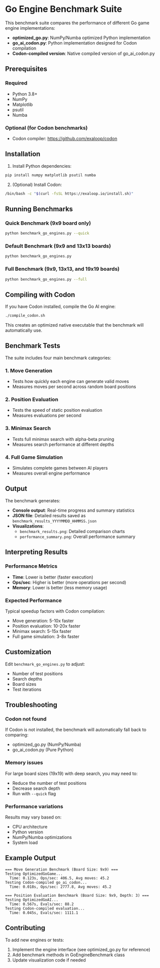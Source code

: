 # Go Engine Benchmark Suite

This benchmark suite compares the performance of different Go game engine implementations:
- **optimized_go.py**: NumPy/Numba optimized Python implementation
- **go_ai_codon.py**: Python implementation designed for Codon compilation
- **Codon-compiled version**: Native compiled version of go_ai_codon.py

## Prerequisites

### Required
- Python 3.8+
- NumPy
- Matplotlib
- psutil
- Numba

### Optional (for Codon benchmarks)
- Codon compiler: https://github.com/exaloop/codon

## Installation

1. Install Python dependencies:
```bash
pip install numpy matplotlib psutil numba
```

2. (Optional) Install Codon:
```bash
/bin/bash -c "$(curl -fsSL https://exaloop.io/install.sh)"
```

## Running Benchmarks

### Quick Benchmark (9x9 board only)
```bash
python benchmark_go_engines.py --quick
```

### Default Benchmark (9x9 and 13x13 boards)
```bash
python benchmark_go_engines.py
```

### Full Benchmark (9x9, 13x13, and 19x19 boards)
```bash
python benchmark_go_engines.py --full
```

## Compiling with Codon

If you have Codon installed, compile the Go AI engine:

```bash
./compile_codon.sh
```

This creates an optimized native executable that the benchmark will automatically use.

## Benchmark Tests

The suite includes four main benchmark categories:

### 1. Move Generation
- Tests how quickly each engine can generate valid moves
- Measures moves per second across random board positions

### 2. Position Evaluation
- Tests the speed of static position evaluation
- Measures evaluations per second

### 3. Minimax Search
- Tests full minimax search with alpha-beta pruning
- Measures search performance at different depths

### 4. Full Game Simulation
- Simulates complete games between AI players
- Measures overall engine performance

## Output

The benchmark generates:
- **Console output**: Real-time progress and summary statistics
- **JSON file**: Detailed results saved as `benchmark_results_YYYYMMDD_HHMMSS.json`
- **Visualizations**: 
  - `benchmark_results.png`: Detailed comparison charts
  - `performance_summary.png`: Overall performance summary

## Interpreting Results

### Performance Metrics
- **Time**: Lower is better (faster execution)
- **Ops/sec**: Higher is better (more operations per second)
- **Memory**: Lower is better (less memory usage)

### Expected Performance

Typical speedup factors with Codon compilation:
- Move generation: 5-10x faster
- Position evaluation: 10-20x faster
- Minimax search: 5-15x faster
- Full game simulation: 3-8x faster

## Customization

Edit `benchmark_go_engines.py` to adjust:
- Number of test positions
- Search depths
- Board sizes
- Test iterations

## Troubleshooting

### Codon not found
If Codon is not installed, the benchmark will automatically fall back to comparing:
- optimized_go.py (NumPy/Numba)
- go_ai_codon.py (Pure Python)

### Memory issues
For large board sizes (19x19) with deep search, you may need to:
- Reduce the number of test positions
- Decrease search depth
- Run with `--quick` flag

### Performance variations
Results may vary based on:
- CPU architecture
- Python version
- NumPy/Numba optimizations
- System load

## Example Output

```
=== Move Generation Benchmark (Board Size: 9x9) ===
Testing OptimizedGoGame...
  Time: 0.123s, Ops/sec: 406.5, Avg moves: 45.2
Testing Codon-compiled go_ai_codon...
  Time: 0.018s, Ops/sec: 2777.8, Avg moves: 45.2

=== Position Evaluation Benchmark (Board Size: 9x9, Depth: 3) ===
Testing OptimizedGoAI...
  Time: 0.567s, Evals/sec: 88.2
Testing Codon-compiled evaluation...
  Time: 0.045s, Evals/sec: 1111.1
```

## Contributing

To add new engines or tests:
1. Implement the engine interface (see optimized_go.py for reference)
2. Add benchmark methods in GoEngineBenchmark class
3. Update visualization code if needed
